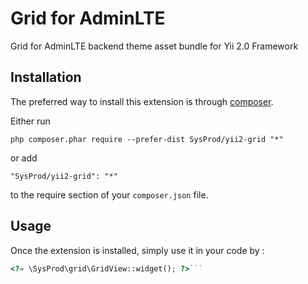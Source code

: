 Grid for AdminLTE
=================
Grid for AdminLTE backend theme asset bundle for Yii 2.0 Framework

Installation
------------

The preferred way to install this extension is through [composer](http://getcomposer.org/download/).

Either run

```
php composer.phar require --prefer-dist SysProd/yii2-grid "*"
```

or add

```
"SysProd/yii2-grid": "*"
```

to the require section of your `composer.json` file.


Usage
-----

Once the extension is installed, simply use it in your code by  :

```php
<?= \SysProd\grid\GridView::widget(); ?>```